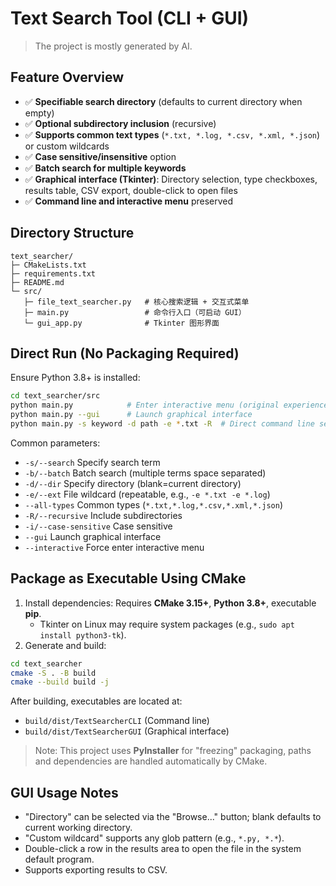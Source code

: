 # Text Search Tool (CLI + GUI)

> The project is mostly generated by AI.

## Feature Overview

- ✅ **Specifiable search directory** (defaults to current directory when empty)
- ✅ **Optional subdirectory inclusion** (recursive)
- ✅ **Supports common text types** (`*.txt, *.log, *.csv, *.xml, *.json`) or custom wildcards
- ✅ **Case sensitive/insensitive** option
- ✅ **Batch search for multiple keywords**
- ✅ **Graphical interface (Tkinter)**: Directory selection, type checkboxes, results table, CSV export, double-click to open files
- ✅ **Command line and interactive menu** preserved

## Directory Structure

```
text_searcher/
├─ CMakeLists.txt
├─ requirements.txt
├─ README.md
└─ src/
   ├─ file_text_searcher.py   # 核心搜索逻辑 + 交互式菜单
   ├─ main.py                 # 命令行入口（可启动 GUI）
   └─ gui_app.py              # Tkinter 图形界面
```

## Direct Run (No Packaging Required)

Ensure Python 3.8+ is installed:

```bash
cd text_searcher/src
python main.py            # Enter interactive menu (original experience preserved)
python main.py --gui      # Launch graphical interface
python main.py -s keyword -d path -e *.txt -R  # Direct command line search
```

Common parameters:

- `-s/--search` Specify search term
- `-b/--batch`  Batch search (multiple terms space separated)
- `-d/--dir`    Specify directory (blank=current directory)
- `-e/--ext`    File wildcard (repeatable, e.g., `-e *.txt -e *.log`)
- `--all-types` Common types (`*.txt,*.log,*.csv,*.xml,*.json`)
- `-R/--recursive` Include subdirectories
- `-i/--case-sensitive` Case sensitive
- `--gui` Launch graphical interface
- `--interactive` Force enter interactive menu

## Package as Executable Using CMake

1) Install dependencies: Requires **CMake 3.15+**, **Python 3.8+**, executable **pip**.  
   - Tkinter on Linux may require system packages (e.g., `sudo apt install python3-tk`).
2) Generate and build:

```bash
cd text_searcher
cmake -S . -B build
cmake --build build -j
```

After building, executables are located at:

- `build/dist/TextSearcherCLI` (Command line)
- `build/dist/TextSearcherGUI` (Graphical interface)

> Note: This project uses **PyInstaller** for "freezing" packaging, paths and dependencies are handled automatically by CMake.

## GUI Usage Notes

- "Directory" can be selected via the "Browse..." button; blank defaults to current working directory.
- "Custom wildcard" supports any glob pattern (e.g., `*.py, *.*`).
- Double-click a row in the results area to open the file in the system default program.
- Supports exporting results to CSV.

